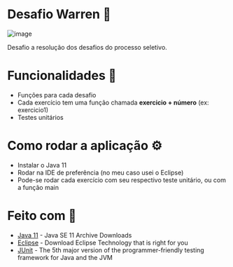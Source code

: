 # Desafio Warren  :rocket:
![image](https://user-images.githubusercontent.com/88988881/167276983-d48ee0e2-0fa6-4ee1-b2ea-463df042412c.png)

Desafio a resolução dos desafios do processo seletivo.

# Funcionalidades  :robot:

- Funções para cada desafio
- Cada exercício tem uma função chamada **exercicio + número** (ex: exercicio1)
- Testes unitários

# Como rodar a aplicação :gear:

- Instalar o Java 11
- Rodar na IDE de preferência (no meu caso usei o Eclipse)
- Pode-se rodar cada exercício com seu respectivo teste unitário, ou com a função main

# Feito com  :hammer:

- [Java 11](https://www.oracle.com/br/java/technologies/javase/jdk11-archive-downloads.html) - Java SE 11 Archive Downloads
- [Eclipse](https://www.eclipse.org/downloads/) - Download Eclipse Technology that is right for you
- [JUnit](https://junit.org/junit5/) - The 5th major version of the programmer-friendly testing framework for Java and the JVM

